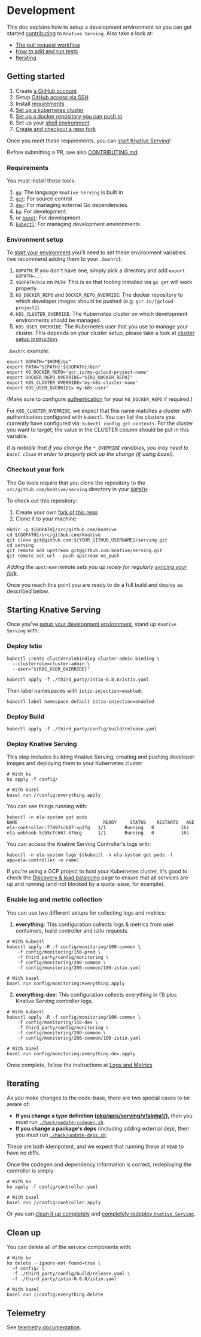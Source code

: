 # Development

This doc explains how to setup a development environment so you can get started
[contributing](./community/CONTRIBUTING.md) to `Knative Serving`. Also take a look at:

* [The pull request workflow](./community/CONTRIBUTING.md#pull-requests)
* [How to add and run tests](./test/README.md)
* [Iterating](#iterating)

## Getting started

1. Create [a GitHub account](https://github.com/join)
1. Setup [GitHub access via
   SSH](https://help.github.com/articles/connecting-to-github-with-ssh/)
1. Install [requirements](#requirements)
1. [Set up a kubernetes cluster](./docs/creating-a-kubernetes-cluster.md)
1. [Set up a docker repository you can push
   to](./docs/setting-up-a-docker-registry.md)
1. Set up your [shell environment](#environment-setup)
1. [Create and checkout a repo fork](#checkout-your-fork)

Once you meet these requirements, you can [start Knative Serving](#starting-knative-serving)!

Before submitting a PR, see also [CONTRIBUTING.md](./CONTRIBUTING.md).

### Requirements

You must install these tools:

1. [`go`](https://golang.org/doc/install): The language `Knative Serving` is built in
1. [`git`](https://help.github.com/articles/set-up-git/): For source control
1. [`dep`](https://github.com/golang/dep): For managing external Go
   dependencies.
1. [`ko`](https://github.com/google/go-containerregistry/tree/master/cmd/ko): For
development.
1. or [`bazel`](https://docs.bazel.build/versions/master/getting-started.html): For
   development.
1. [`kubectl`](https://kubernetes.io/docs/tasks/tools/install-kubectl/): For
   managing development environments.

### Environment setup

To [start your environment](./README.md#start-knative) you'll need to set these environment
variables (we recommend adding them to your `.bashrc`):

1. `GOPATH`: If you don't have one, simply pick a directory and add
`export GOPATH=...`
1. `$GOPATH/bin` on `PATH`: This is so that tooling installed via `go get` will
work properly.
1. `KO_DOCKER_REPO` and `DOCKER_REPO_OVERRIDE`: The docker repository to which
developer images should be pushed (e.g. `gcr.io/[gcloud-project]`).
1. `K8S_CLUSTER_OVERRIDE`: The Kubernetes cluster on which development
environments should be managed.
1. `K8S_USER_OVERRIDE`: The Kubernetes user that you use to manage your cluster.
This depends on your cluster setup, please take a look at [cluster setup
instruction](./docs/creating-a-kubernetes-cluster.md).

`.bashrc` example:

```shell
export GOPATH="$HOME/go"
export PATH="${PATH}:${GOPATH}/bin"
export KO_DOCKER_REPO='gcr.io/my-gcloud-project-name'
export DOCKER_REPO_OVERRIDE="${KO_DOCKER_REPO}"
export K8S_CLUSTER_OVERRIDE='my-k8s-cluster-name'
export K8S_USER_OVERRIDE='my-k8s-user'
```

(Make sure to configure [authentication](
https://cloud.google.com/container-registry/docs/advanced-authentication#standalone_docker_credential_helper)
for your `KO_DOCKER_REPO` if required.)

For `K8S_CLUSTER_OVERRIDE`, we expect that this name matches a cluster with authentication configured
with `kubectl`.  You can list the clusters you currently have configured via:
`kubectl config get-contexts`.  For the cluster you want to target, the value in the CLUSTER column
should be put in this variable.

_It is notable that if you change the `*_OVERRIDE` variables, you may need to
`bazel clean` in order to properly pick up the change (if using bazel)._

### Checkout your fork

The Go tools require that you clone the repository to the `src/github.com/knative/serving` directory
in your [`GOPATH`](https://github.com/golang/go/wiki/SettingGOPATH).

To check out this repository:

1. Create your own [fork of this
  repo](https://help.github.com/articles/fork-a-repo/)
2. Clone it to your machine:
  ```shell
  mkdir -p ${GOPATH}/src/github.com/knative
  cd ${GOPATH}/src/github.com/knative
  git clone git@github.com:${YOUR_GITHUB_USERNAME}/serving.git
  cd serving
  git remote add upstream git@github.com:knative/serving.git
  git remote set-url --push upstream no_push
  ```

_Adding the `upstream` remote sets you up nicely for regularly [syncing your
fork](https://help.github.com/articles/syncing-a-fork/)._

Once you reach this point you are ready to do a full build and deploy as described below.

## Starting Knative Serving

Once you've [setup your development environment](#getting-started), stand up `Knative Serving` with:

### Deploy Istio

```shell
kubectl create clusterrolebinding cluster-admin-binding \
  --clusterrole=cluster-admin \
  --user="${K8S_USER_OVERRIDE}"

kubectl apply -f ./third_party/istio-0.8.0/istio.yaml
```

Then label namespaces with `istio-injection=enabled`:

```shell
kubectl label namespace default istio-injection=enabled
```

### Deploy Build

```shell
kubectl apply -f ./third_party/config/build/release.yaml
```

### Deploy Knative Serving

This step includes building Knative Serving, creating and pushing developer images and deploying them to your Kubernetes cluster.

```shell
# With ko
ko apply -f config/

# With bazel
bazel run //config:everything.apply
```

You can see things running with:
```shell
kubectl -n ela-system get pods
NAME                                READY     STATUS    RESTARTS   AGE
ela-controller-77897cc687-vp27q   1/1       Running   0          16s
ela-webhook-5cb5cfc667-k7mcg      1/1       Running   0          16s
```

You can access the Knative Serving Controller's logs with:

```shell
kubectl -n ela-system logs $(kubectl -n ela-system get pods -l app=ela-controller -o name)
```

If you're using a GCP project to host your Kubernetes cluster, it's good to check the
[Discovery & load balancing](http://console.developers.google.com/kubernetes/discovery)
page to ensure that all services are up and running (and not blocked by a quota issue, for example).

### Enable log and metric collection
You can use two different setups for collecting logs and metrics:
1. **everything**: This configuration collects logs & metrics from user containers, build controller and istio requests.

```shell
# With kubectl
kubectl apply -R -f config/monitoring/100-common \
    -f config/monitoring/150-prod \
    -f third_party/config/monitoring \
    -f config/monitoring/200-common \
    -f config/monitoring/200-common/100-istio.yaml

# With bazel
bazel run config/monitoring:everything.apply
```

2. **everything-dev**: This configuration collects everything in (1) plus Knative Serving controller logs.

```shell
# With kubectl
kubectl apply -R -f config/monitoring/100-common \
    -f config/monitoring/150-dev \
    -f third_party/config/monitoring \
    -f config/monitoring/200-common \
    -f config/monitoring/200-common/100-istio.yaml

# With bazel
bazel run config/monitoring:everything-dev.apply
```

Once complete, follow the instructions at [Logs and Metrics](./docs/telemetry.md)

## Iterating

As you make changes to the code-base, there are two special cases to be aware of:
* **If you change a type definition ([pkg/apis/serving/v1alpha1/](./pkg/apis/serving/v1alpha1/.)),** then you must run [`./hack/update-codegen.sh`](./hack/update-codegen.sh).
* **If you change a package's deps** (including adding external dep), then you must run
  [`./hack/update-deps.sh`](./hack/update-deps.sh).

These are both idempotent, and we expect that running these at `HEAD` to have no diffs.

Once the codegen and dependency information is correct, redeploying the controller is simply:
```shell
# With ko
ko apply -f config/controller.yaml

# With bazel
bazel run //config:controller.apply
```

Or you can [clean it up completely](./README.md#clean-up) and [completely
redeploy `Knative Serving`](./README.md#start-knative).

## Clean up

You can delete all of the service components with:
```shell
# With ko
ko delete --ignore-not-found=true \
  -f config/ \
  -f ./third_party/config/build/release.yaml \
  -f ./third_party/istio-0.8.0/istio.yaml

# With bazel
bazel run //config:everything.delete
```

## Telemetry

See [telemetry documentation](./docs/telemetry.md).
